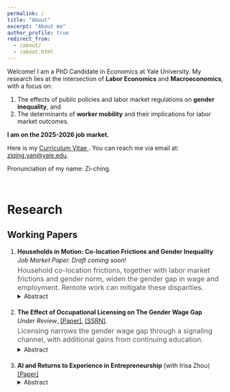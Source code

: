 ```yaml
---
permalink: /
title: "About"
excerpt: "About me"
author_profile: true
redirect_from: 
  - /about/
  - /about.html
---
```


Welcome! I am a PhD Candidate in Economics at Yale University. My research lies at the intersection of **Labor Economics** and **Macroeconomics**, with a focus on:
<ol>
<li>The effects of public policies and labor market regulations on <strong>gender inequality</strong>, and</li>
<li>The determinants of <strong>worker mobility</strong> and their implications for labor market outcomes.</li> 
</ol>

**I am on the 2025-2026 job market.**

Here is my 
<a href="http://ziqing-yan.github.io/files/Yan_Ziqing_CV_final.pdf" 
   target="_blank" 
   rel="noopener noreferrer" 
   style="text-decoration: underline;">
   Curriculum Vitae
</a>. 
You can reach me via email at: <a href="ziqing.yan@yale.edu">ziqing.yan@yale.edu</a>.

Pronunciation of my name: Zi-ching.

<br>

# Research 

## Working Papers

<ol>
  <li style="margin-bottom: 20px;">
    <strong>Households in Motion: Co-location Frictions and Gender Inequality</strong> 
    <p style="margin-top: 3px; margin-bottom: 0; font-style: italic;">
    Job Market Paper. Draft coming soon!
    </p>
    <p style="margin-top: 5px; margin-bottom: 0; font-size: 16px; color: #555;">
    Household co-location frictions, together with labor market frictions and gender norm, widen the gender gap in wage and employment. Remote work can mitigate these disparities.
    </p>
    <details style="margin-top: 2px;">
      <summary style="cursor: pointer;">Abstract</summary>
      <p style="margin-top: 5px;">
        This paper studies how co-location frictions&mdash;constraints that arise when accepting a job in another location induces job interruptions for the spouse&mdash;shape migration patterns and gender inequality in the labor market. Using data on displaced workers, I show that households are more than twice as likely to relocate after a husband’s job loss than after a wife’s. While displaced movers suffer smaller earnings losses than stayers, the gains accrue disproportionately to men, widening gender gaps. To interpret these patterns, I develop and estimate a two-location household job search model that incorporates gender-specific offer distributions, offer arrival rates, migration costs, and unequal weighting of spousal earnings. The model implies that co-location frictions account for roughly half of the gender employment gap and 8.6 percent of the wage gap. Counterfactual simulations highlight that expanding access to remote work substantially relaxes these frictions, raising women’s employment and narrowing gender disparities in post-displacement outcomes.
      </p>
    </details>
  </li>

  <li style="margin-bottom: 20px;">
    <strong>The Effect of Occupational Licensing on The Gender Wage Gap</strong>
    <div style="margin-top: 3px;">
    <em>Under Review</em>, 
    <a href="http://ziqing-yan.github.io/files/license_draft_ZiqingYan_0810.pdf" target="_blank" rel="noopener noreferrer">[Paper]</a>, 
    <a href="https://papers.ssrn.com/sol3/papers.cfm?abstract_id=5090345" target="_blank" rel="noopener noreferrer">[SSRN]</a>.
  </div>
    <p style="margin-top: 5px; margin-bottom: 0; font-size: 16px; color: #555;">
    Licensing narrows the gender wage gap through a signaling channel, with additional gains from continuing education.
    </p>
    <details style="margin-top: 5px;">
      <summary style="cursor: pointer;">Abstract</summary>
      <p style="margin-top: 5px;">
        Occupational licensing covers one-fifth of the U.S. workforce and a quarter of female employment. This paper provides new causal evidence on its impact on the gender wage gap. Using individual-level data from the Current Population Survey and exploiting cross-state variation in licensing regulations within a two-way fixed effects framework, I find that licensing raises women’s wages by 3.7 percentage points more than men’s, narrowing the gender wage gap by 26 percent. To validate identification, I construct a novel dataset on the timing of state-occupation licensing reforms, estimate dynamic difference-in-difference models, and obtain similar results. The gap reducing effect of licensing is strongest among unionized workers, college graduates, mothers, and workers at the top and bottom of the wage distribution, for whom asymmetric information between employers and employees is particularly costly. Guided by a model of statistical discrimination, I show that licensing can mitigate the gap by signaling ability when productivity is imperfectly observed. Additional requirements bundled with licenses, such as courses, exams, and continuing education, further reduce the gap through both signaling and human capital channels, with particularly pronounced effects in states with Paid Family and Medical Leave policies, where temporary labor force interruptions for women are more common.
      </p>
    </details>
  </li>

  <li style="margin-bottom: 20px;">
    <strong>AI and Returns to Experience in Entrepreneurship</strong> (with Irisa Zhou) 
  <div style="margin-top: 3px;">
    <a href="http://ziqing-yan.github.io/files/AI_Yan_Zhou_09222025.pdf" target="_blank" rel="noopener noreferrer">[Paper]</a>
  </div>  
    <details style="margin-top: 2px;">
      <summary style="cursor: pointer;">Abstract</summary>
      <p style="margin-top: 5px;">
        This paper studies how advances in Artificial Intelligence (AI) have altered the value of skills accumulated through different types of work experience in entrepreneurship. Using employment histories from public LinkedIn profiles (2007-2019), we exploit industry-level variation in AI exposure following the diffusion of neural networks and ImageNet after 2012. We find that among U.S. LinkedIn users, the share of founders and researchers both increased, but entry gains were concentrated among more-experienced workers, especially those with research backgrounds. To understand the mechanism behind AI’s impact on the labor market, we develop a directed search model with occupational choice, multi-dimensional skills, and stochastic human capital investment. The model shows that AI shocks increase the productivity premium for researchers, shifting entrepreneurship toward more experienced individuals with research expertise.
      </p>
    </details>
  </li>
</ol>




